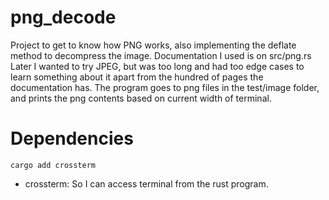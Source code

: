 # png_decode

Project to get to know how PNG works, also implementing the deflate method to decompress the image. Documentation I used is on src/png.rs
Later I wanted to try JPEG, but was too long and had too edge cases to learn something about it apart from the hundred of pages the documentation has.
The program goes to png files in the test/image folder, and prints the png contents based on current width of terminal.


# Dependencies
`cargo add crossterm`

* crossterm: So I can access terminal from the rust program.
